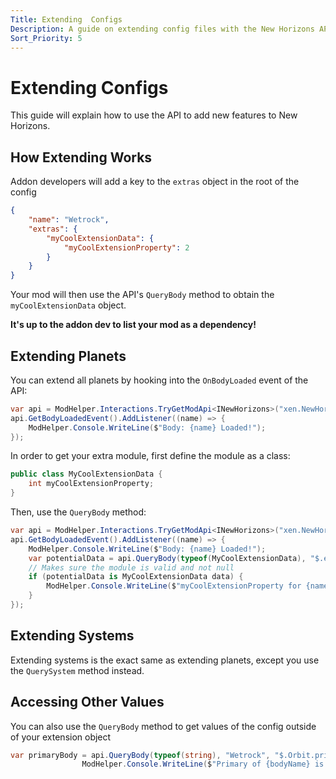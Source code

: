 ```yaml
---
Title: Extending  Configs
Description: A guide on extending config files with the New Horizons API
Sort_Priority: 5
---
```


# Extending Configs

This guide will explain how to use the API to add new features to New Horizons.

## How Extending Works

Addon developers will add a key to the `extras` object in the root of the config

```json
{
    "name": "Wetrock",
    "extras": {
        "myCoolExtensionData": {
            "myCoolExtensionProperty": 2
        }
    }
}
```

Your mod will then use the API's `QueryBody` method to obtain the `myCoolExtensionData` object.

**It's up to the addon dev to list your mod as a dependency!**

## Extending Planets

You can extend all planets by hooking into the `OnBodyLoaded` event of the API:

```csharp
var api = ModHelper.Interactions.TryGetModApi<INewHorizons>("xen.NewHorizons");
api.GetBodyLoadedEvent().AddListener((name) => {
    ModHelper.Console.WriteLine($"Body: {name} Loaded!");
});
```

In order to get your extra module, first define the module as a class:

```csharp
public class MyCoolExtensionData {
    int myCoolExtensionProperty;
}
```

Then, use the `QueryBody` method:

```csharp
var api = ModHelper.Interactions.TryGetModApi<INewHorizons>("xen.NewHorizons");
api.GetBodyLoadedEvent().AddListener((name) => {
    ModHelper.Console.WriteLine($"Body: {name} Loaded!");
    var potentialData = api.QueryBody(typeof(MyCoolExtensionData), "$.extras.myCoolExtensionData", name);
    // Makes sure the module is valid and not null
    if (potentialData is MyCoolExtensionData data) {
        ModHelper.Console.WriteLine($"myCoolExtensionProperty for {name} is {data.myCoolExtensionProperty}!");
    }
});
```

## Extending Systems

Extending systems is the exact same as extending planets, except you use the `QuerySystem` method instead.

## Accessing Other Values

You can also use the `QueryBody` method to get values of the config outside of your extension object

```csharp
var primaryBody = api.QueryBody(typeof(string), "Wetrock", "$.Orbit.primaryBody");
                ModHelper.Console.WriteLine($"Primary of {bodyName} is {primaryBody ?? "NULL"}!");
```

